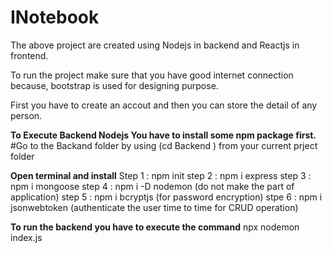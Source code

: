 # INotebook

The above project are created using Nodejs in backend and Reactjs in frontend.<br />

To run the project make sure that you have good internet connection because, bootstrap is used for designing purpose.

First you have to create an accout and then you can store the detail of any person. 

**To Execute Backend Nodejs You have to install some npm package first.**<br />
#Go to the Backand folder by using (cd Backend ) from your current prject folder

**Open terminal and install**
Step 1 : npm init
step 2 : npm i express 
step 3 : npm i mongoose
step 4 : npm i -D nodemon (do not make the part of application)
step 5 : npm i bcryptjs (for password encryption)
stpe 6 : npm i jsonwebtoken (authenticate the user time to time for CRUD operation)

**To run the backend you have to execute the command**
npx nodemon index.js
